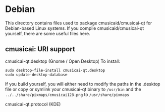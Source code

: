 
Debian
====================
This directory contains files used to package cmusicaid/cmusicai-qt
for Debian-based Linux systems. If you compile cmusicaid/cmusicai-qt yourself, there are some useful files here.

## cmusicai: URI support ##


cmusicai-qt.desktop  (Gnome / Open Desktop)
To install:

	sudo desktop-file-install cmusicai-qt.desktop
	sudo update-desktop-database

If you build yourself, you will either need to modify the paths in
the .desktop file or copy or symlink your cmusicai-qt binary to `/usr/bin`
and the `../../share/pixmaps/cmusicai128.png` to `/usr/share/pixmaps`

cmusicai-qt.protocol (KDE)

